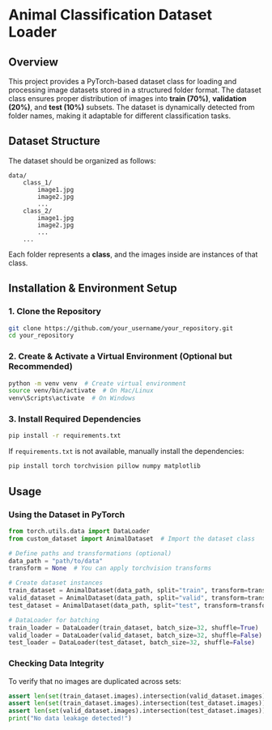 # Animal Classification Dataset Loader

## Overview
This project provides a PyTorch-based dataset class for loading and processing image datasets stored in a structured folder format. The dataset class ensures proper distribution of images into **train (70%)**, **validation (20%)**, and **test (10%)** subsets. The dataset is dynamically detected from folder names, making it adaptable for different classification tasks.

## Dataset Structure
The dataset should be organized as follows:
```
data/
    class_1/
        image1.jpg
        image2.jpg
        ...
    class_2/
        image1.jpg
        image2.jpg
        ...
    ...
```

Each folder represents a **class**, and the images inside are instances of that class.

## Installation & Environment Setup
### **1. Clone the Repository**
```bash
git clone https://github.com/your_username/your_repository.git
cd your_repository
```

### **2. Create & Activate a Virtual Environment (Optional but Recommended)**
```bash
python -m venv venv  # Create virtual environment
source venv/bin/activate  # On Mac/Linux
venv\Scripts\activate  # On Windows
```

### **3. Install Required Dependencies**
```bash
pip install -r requirements.txt
```
If `requirements.txt` is not available, manually install the dependencies:
```bash
pip install torch torchvision pillow numpy matplotlib
```

## Usage

### **Using the Dataset in PyTorch**
```python
from torch.utils.data import DataLoader
from custom_dataset import AnimalDataset  # Import the dataset class

# Define paths and transformations (optional)
data_path = "path/to/data"
transform = None  # You can apply torchvision transforms

# Create dataset instances
train_dataset = AnimalDataset(data_path, split="train", transform=transform)
valid_dataset = AnimalDataset(data_path, split="valid", transform=transform)
test_dataset = AnimalDataset(data_path, split="test", transform=transform)

# DataLoader for batching
train_loader = DataLoader(train_dataset, batch_size=32, shuffle=True)
valid_loader = DataLoader(valid_dataset, batch_size=32, shuffle=False)
test_loader = DataLoader(test_dataset, batch_size=32, shuffle=False)
```

### **Checking Data Integrity**
To verify that no images are duplicated across sets:
```python
assert len(set(train_dataset.images).intersection(valid_dataset.images)) == 0
assert len(set(train_dataset.images).intersection(test_dataset.images)) == 0
assert len(set(valid_dataset.images).intersection(test_dataset.images)) == 0
print("No data leakage detected!")
```

